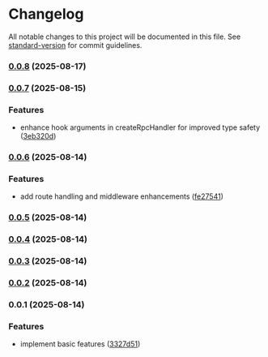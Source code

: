 # Changelog

All notable changes to this project will be documented in this file. See [standard-version](https://github.com/conventional-changelog/standard-version) for commit guidelines.

### [0.0.8](https://github.com/bacali95/typesafe-rpc/compare/v0.0.7...v0.0.8) (2025-08-17)

### [0.0.7](https://github.com/bacali95/typesafe-rpc/compare/v0.0.6...v0.0.7) (2025-08-15)


### Features

* enhance hook arguments in createRpcHandler for improved type safety ([3eb320d](https://github.com/bacali95/typesafe-rpc/commit/3eb320de87cdc98ca1548e4eb458946588153c91))

### [0.0.6](https://github.com/bacali95/typesafe-rpc/compare/v0.0.5...v0.0.6) (2025-08-14)


### Features

* add route handling and middleware enhancements ([fe27541](https://github.com/bacali95/typesafe-rpc/commit/fe275412cd6bba10895f5fcf135045930816026e))

### [0.0.5](https://github.com/bacali95/typesafe-rpc/compare/v0.0.4...v0.0.5) (2025-08-14)

### [0.0.4](https://github.com/bacali95/typesafe-rpc/compare/v0.0.3...v0.0.4) (2025-08-14)

### [0.0.3](https://github.com/bacali95/typesafe-rpc/compare/v0.0.2...v0.0.3) (2025-08-14)

### [0.0.2](https://github.com/bacali95/typesafe-rpc/compare/v0.0.1...v0.0.2) (2025-08-14)

### 0.0.1 (2025-08-14)


### Features

* implement basic features ([3327d51](https://github.com/bacali95/typesafe-rpc/commit/3327d510c840d9b0ba4c3e63687109df8b7a6e1e))
